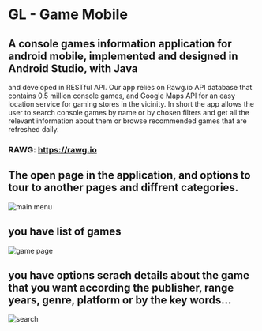 
# GL - Game Mobile

## A console games information application for android mobile, implemented and designed in Android Studio, with Java
   and developed in RESTful API. Our app relies on Rawg.io API database that contains 0.5 million console games, and
   Google Maps API for an easy location service for gaming stores in the vicinity. In short the app allows the user to
   search console games by name or by chosen filters and get all the relevant information about them or browse
   recommended games that are refreshed daily.
### RAWG:  https://rawg.io 

## The open page in the application, and options to tour to another pages and diffrent categories.
![main menu](https://user-images.githubusercontent.com/36056001/127822109-5666a1d8-af66-4cae-b6c6-ff69aa67d47a.png)

## you have list of games
![game page](https://user-images.githubusercontent.com/36056001/127822294-140cf6a9-f0ee-4118-a5d5-4e234f537326.png)

## you have options serach details about the game that you want according the publisher, range years, genre, platform or by the key words...
![search](https://user-images.githubusercontent.com/36056001/127822472-9bb3ef1a-9894-4734-a8fb-63026d841daf.png)
